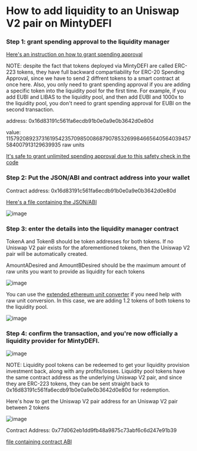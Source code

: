 # How to add liquidity to an Uniswap V2 pair on MintyDEFI

### Step 1: grant spending approval to the liquidity manager

[Here's an instruction on how to grant spending approval](https://github.com/EUBIToken/MintyDEFI/blob/main/approve.md)

NOTE: despite the fact that tokens deployed via MintyDEFI are called ERC-223 tokens, they have full backward compartiability for ERC-20 Spending Approval, since we have to send 2 diffrent tokens to a smart contract at once here. Also, you only need to grant spending approval if you are adding a specific token into the liquidity pool for the first time. For example, if you add EUBI and LIBAS to the liquidity pool, and then add EUBI and 1000x to the liquidity pool, you don't need to grant spending approval for EUBI on the second transaction.

address: 0x16d83191c561fa6ecdb91b0e0a9e0b3642d0e80d

value: 115792089237316195423570985008687907853269984665640564039457584007913129639935 raw units

[It's safe to grant unlimited spending approval due to this safety check in the code](https://github.com/EUBIToken/MintyDEFI/blob/main/MintMEUniswapLiquidityManager.sol#L227)

### Step 2: Put the JSON/ABI and contract address into your wallet

Contract address: 0x16d83191c561fa6ecdb91b0e0a9e0b3642d0e80d

[Here's a file containing the JSON/ABI](https://raw.githubusercontent.com/EUBIToken/MintyDEFI/main/LiquidityManager.json)

![image](https://user-images.githubusercontent.com/55774978/123067127-e891e800-d43a-11eb-8fd6-637afdf2988f.png)

### Step 3: enter the details into the liquidity manager contract

TokenA and TokenB should be token addresses for both tokens. If no Uniswap V2 pair exists for the aforementioned tokens, then the Uniswap V2 pair will be automatically created.

AmountADesired and AmountBDesired should be the maximum amount of raw units you want to provide as liquidity for each tokens

![image](https://user-images.githubusercontent.com/55774978/123067800-808fd180-d43b-11eb-8ea4-f46c1f55e1fc.png)

You can use the [extended ethereum unit converter](https://eth-converter.com/extended-converter.html) if you need help with raw unit conversion. In this case, we are adding 1.2 tokens of both tokens to the liquidity pool.

![image](https://user-images.githubusercontent.com/55774978/123067646-5c33f500-d43b-11eb-8cc2-aa39395472de.png)

### Step 4: confirm the transaction, and you're now officially a liquidity provider for MintyDEFI.

![image](https://user-images.githubusercontent.com/55774978/123068124-ce0c3e80-d43b-11eb-96ab-996c3d7b8a69.png)

NOTE: Liquidity pool tokens can be redeemed to get your liquidity provision investment back, along with any profits/losses. Liquidity pool tokens have the same contract address as the underlying Uniswap V2 pair, and since they are ERC-223 tokens, they can be sent straight back to 0x16d83191c561fa6ecdb91b0e0a9e0b3642d0e80d for redemption.

Here's how to get the Uniswap V2 pair address for an Uniswap V2 pair between 2 tokens

![image](https://user-images.githubusercontent.com/55774978/123069745-49222480-d43d-11eb-81a7-ced0160a5b92.png)

Contract Address: 0x77d062eb1dd9fb48a9875c73abf6c6d247e91b39

[file containing contract ABI](https://raw.githubusercontent.com/EUBIToken/MintyDEFI/main/CentralFactory.json)
